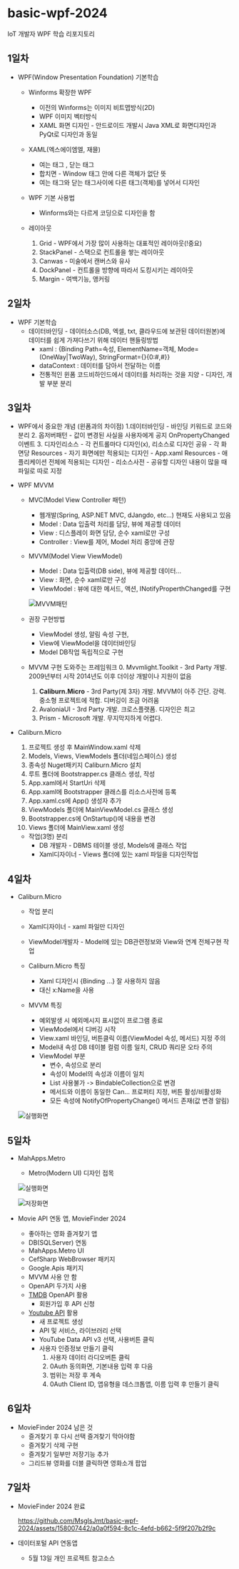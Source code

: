 # basic-wpf-2024
IoT 개발자 WPF 학습 리포지토리

## 1일차
- WPF(Window Presentation Foundation) 기본학습
    - Winforms 확장한 WPF
        - 이전의 Winforms는 이미지 비트맵방식(2D)
        - WPF 이미지 벡터방식
        - XAML 화면 디자인 - 안드로이드 개발시 Java XML로 화면디자인과 PyQt로 디자인과 동일

    - XAML(엑스에이엠엘, 재믈)
        - 여는 태그 <Window>, 닫는 태그 </Window>
        - 합치면 <Window /> - Window 태그 안에 다른 객체가 없단 뜻
        - 여는 태그와 닫는 태그사이에 다른 태그(객체)를 넣어서 디자인

    - WPF 기본 사용법
        - Winforms와는 다르게 코딩으로 디자인을 함

    - 레이아웃
        1. Grid - WPF에서 가장 많이 사용하는 대표적인 레이아웃(!중요)
        2. StackPanel - 스택으로 컨트롤을 쌓는 레이아웃
        3. Canwas - 미술에서 캔버스와 유사
        4. DockPanel - 컨트롤을 방향에 따라서 도킹시키는 레이아웃
        5. Margin - 여백기능, 앵커링

## 2일차
- WPF 기본학습
    - 데이터바인딩 - 데이터소스(DB, 엑셀, txt, 클라우드에 보관된 데이터원본)에 데이터를 쉽게 가져다쓰기 위해 데이터 핸들링방법
        - xaml : {Binding Path=속성, ElementName=객체, Mode=(OneWay|TwoWay), StringFormat={}{0:#,#}}
        - dataContext : 데이터를 담아서 전달하는 이름
        - 전통적인 윈폼 코드비하인드에서 데이터를 처리하는 것을 지양 - 디자인, 개발 부분 분리

## 3일차
- WPF에서 중요한 개념 (윈폼과의 차이점)
    1.데이터바인딩 - 바인딩 키워드로 코드와 분리
    2. 옵저버패턴 - 값이 변경된 사실을 사용자에게 공지 OnPropertyChanged 이벤트
    3. 디자인리소스 - 각 컨트롤마다 디자인(x), 리소스로 디자인 공유
        - 각 화면당 Resources - 자기 화면에만 적용되는 디자인
        - App.xaml Resources - 애플리케이션 전체에 적용되는 디자인
        - 리소스사전 - 공유할 디자인 내용이 많을 때 파일로 따로 지정

- WPF MVVM
    - MVC(Model View Controller 패턴)
        - 웹개발(Spring, ASP.NET MVC, dJangdo, etc...) 현재도 사용되고 있음
        - Model : Data 입출력 처리를 담당, 뷰에 제공할 데이터
        - View : 디스플레이 화면 담당, 순수 xaml로만 구성
        - Controller : View를 제어, Model 처리 중앙에 관장

    - MVVM(Model View ViewModel)
        - Model : Data 입출력(DB side), 뷰에 제공할 데이터...
        - View : 화면, 순수 xaml로만 구성
        - ViewModel : 뷰에 대한 메서드, 액션, INotifyProperthChanged를 구현

        ![MVVM패턴](https://raw.githubusercontent.com/MsgIsJmt/basic-wpf-2024/main/img/wpf001.png)

    - 권장 구현방법
        - ViewModel  생성, 알림 속성 구현, 
        - View에 ViewModel을 데이터바인딩
        - Model DB작업 독립적으로 구현

    - MVVM 구현 도와주는 프레임워크
        0. Mvvmlight.Toolkit - 3rd Party 개발. 2009년부터 시작 2014년도 이후 더이상 개발이나 지원이 없음
        1. **Caliburn.Micro** - 3rd Party(제 3자) 개발. MVVM이 아주 간단. 강력. 중소형 프로젝트에 적합. 디버깅이 조금 어려움
        2. AvaloniaUI - 3rd Party 개발. 크로스플랫폼. 디자인은 최고
        3. Prism - Microsoft 개발. 무지막지하게 어렵다.

- Caliburn.Micro
    1. 프로젝트 생성 후 MainWindow.xaml 삭제
    2. Models, Views, ViewModels 폴더(네임스페이스) 생성
    3. 종속성 Nuget패키지 Caliburn.Micro 설치
    4. 루트 폴더에 Bootstrapper.cs 클래스 생성, 작성
    5. App.xaml에서 StartUri 삭제
    6. App.xaml에 Bootstrapper  클래스를 리소스사전에 등록
    7. App.xaml.cs에 App() 생성자 추가
    8. ViewModels 폴더에 MainViewModel.cs 클래스 생성
    9. Bootstrapper.cs에 OnStartup()에 내용을 변경
    10. Views 폴더에 MainView.xaml 생성

    - 작업(3명) 분리
        - DB 개발자 - DBMS 테이블 생성, Models에 클래스 작업
        - Xaml디자이너 - Views 폴더에 있는 xaml 파일을 디자인작업

## 4일차
- Caliburn.Micro
    - 작업 분리
    - Xaml디자이너 - xaml 파일만 디자인
    - ViewModel개발자 - Model에 있는 DB관련정보와 View와 연계 전체구현 작업

    - Caliburn.Micro 특징
        - Xaml 디자인시 {Binding ...} 잘 사용하지 않음
        - 대신 x:Name을 사용

    - MVVM 특징
        - 예외발생 시 예외메시지 표시없이 프로그램 종료
        - ViewModel에서 디버깅 시작
        - View.xaml 바인딩, 버튼클릭 이름(ViewModel 속성, 메서드) 지정 주의
        - Model내 속성 DB 테이블 컬럼 이름 일치, CRUD 쿼리문 오타 주의
        - ViewModel 부분
            - 변수, 속성으로 분리
            - 속성이 Model의 속성과 이름이 일치
            - List 사용불가 -> BindableCollection으로 변경
            - 메서드와 이름이 동일한 Can... 프로퍼티 지정, 버튼 활성/비활성화
            - 모든 속성에 NotifyOfPropertyChange() 메서드 존재(값 변경 알림)



    ![실행화면](https://raw.githubusercontent.com/MsgIsJmt/basic-wpf-2024/main/img/wpf002.png/)

## 5일차
- MahApps.Metro
    - Metro(Modern UI) 디자인 접목
    
    ![실행화면](https://raw.githubusercontent.com/MsgIsJmt/basic-wpf-2024/main/img/wpf003.png/)

    ![저장화면](https://raw.githubusercontent.com/MsgIsJmt/basic-wpf-2024/main/img/wpf004.png/)

- Movie API 연동 앱, MovieFinder 2024
    - 좋아하는 영화 즐겨찾기 앱
    - DB(SQLServer) 연동
    - MahApps.Metro UI
    - CefSharp WebBrowser 패키지
    - Google.Apis 패키지
    - MVVM 사용 안 함
    - OpenAPI 두가지 사용
    - [TMDB](https://www.themoviedb.org/) OpenAPI 활용
        - 회원가입 후 API 신청
    - [Youtube API](https://console.cloud.google.com/) 활용
        - 새 프로젝트 생성
        - API 및 서비스, 라이브러리 선택
        - YouTube Data API v3 선택, 사용버튼 클릭
        - 사용자 인증정보 만들기 클릭
            1. 사용자 데이터 라디오버튼 클릭
            2. 0Auth 동의화면, 기본내용 입력 후 다음
            3. 범위는 저장 후 계속
            4. 0Auth Client ID, 앱유형을 데스크톱앱, 이름 입력 후 만들기 클릭

## 6일차
- MovieFinder 2024 남은 것
    - 즐겨찾기 후 다시 선택 즐겨찾기 막아야함
    - 즐겨찾기 삭제 구현
    - 즐겨찾기 일부만 저장기능 추가
    - 그리드뷰 영화를 더블 클릭하면 영화소개 팝업

## 7일차
- MovieFinder 2024 완료

    https://github.com/MsgIsJmt/basic-wpf-2024/assets/158007442/a0a0f594-8c1c-4efd-b662-5f9f207b2f9c

- 데이터포털 API 연동앱
    - 5월 13일 개인 프로젝트 참고소스
